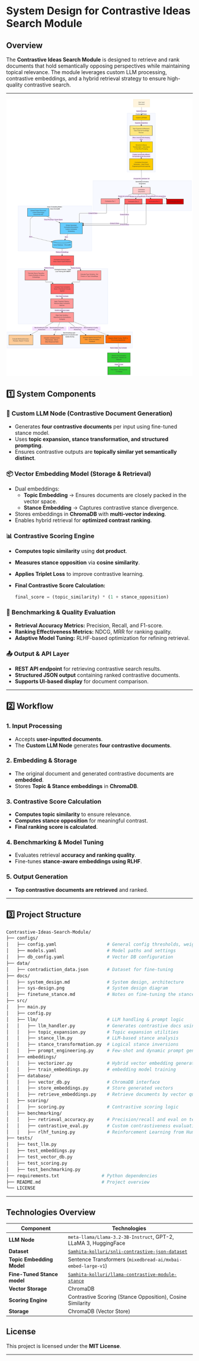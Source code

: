 # System Design for Contrastive Ideas Search Module

## Overview
The **Contrastive Ideas Search Module** is designed to retrieve and rank documents that hold semantically opposing perspectives while maintaining topical relevance. The module leverages custom LLM processing, contrastive embeddings, and a hybrid retrieval strategy to ensure high-quality contrastive search.

---
![Untitled diagram-2025-02-27-131708](sys-design.png)

## **1️⃣ System Components**
### **🧠 Custom LLM Node** (Contrastive Document Generation)
- Generates **four contrastive documents** per input using fine-tuned stance model.
- Uses **topic expansion, stance transformation, and structured prompting**.
- Ensures contrastive outputs are **topically similar yet semantically distinct**.

### **📦 Vector Embedding Model** (Storage & Retrieval)
- Dual embeddings:
  - **Topic Embedding** → Ensures documents are closely packed in the vector space.
  - **Stance Embedding** → Captures contrastive stance divergence.
- Stores embeddings in **ChromaDB** with **multi-vector indexing**.
- Enables hybrid retrieval for **optimized contrast ranking**.

### **📊 Contrastive Scoring Engine**
- **Computes topic similarity** using **dot product**.
- **Measures stance opposition** via **cosine similarity**.
- **Applies Triplet Loss** to improve contrastive learning.
- **Final Contrastive Score Calculation:**

  ```python
  final_score = (topic_similarity) * (1 + stance_opposition)
  ```

### **🎯 Benchmarking & Quality Evaluation**
- **Retrieval Accuracy Metrics:** Precision, Recall, and F1-score.
- **Ranking Effectiveness Metrics:** NDCG, MRR for ranking quality.
- **Adaptive Model Tuning:** RLHF-based optimization for refining retrieval.

### **📤 Output & API Layer**
- **REST API endpoint** for retrieving contrastive search results.
- **Structured JSON output** containing ranked contrastive documents.
- **Supports UI-based display** for document comparison.

---

## **2️⃣ Workflow**
### **1. Input Processing**
- Accepts **user-inputted documents**.
- The **Custom LLM Node** generates **four contrastive documents**.

### **2. Embedding & Storage**
- The original document and generated contrastive documents are **embedded**.
- Stores **Topic & Stance embeddings** in **ChromaDB**.

### **3. Contrastive Score Calculation**
- **Computes topic similarity** to ensure relevance.
- **Computes stance opposition** for meaningful contrast.
- **Final ranking score is calculated**.

### **4. Benchmarking & Model Tuning**
- Evaluates retrieval **accuracy and ranking quality**.
- Fine-tunes **stance-aware embeddings using RLHF**.

### **5. Output Generation**
- **Top contrastive documents are retrieved** and ranked.

---

## **3️⃣ Project Structure**
```bash
Contrastive-Ideas-Search-Module/
├── configs/
│   ├── config.yaml                   # General config thresholds, weights, settings)
│   ├── models.yaml                   # Model paths and settings
│   ├── db_config.yaml                # Vector DB configuration
├── data/
│   ├── contradiction_data.json       # Dataset for fine-tuning
├── docs/
│   ├── system_design.md              # System design, architecture
│   ├── sys-design.png                # System design diagram
│   ├── finetune_stance.md            # Notes on fine-tuning the stance model
├── src/
│   ├── main.py                      
│   ├── config.py                    
│   ├── llm/                          # LLM handling & prompt logic
│   │   ├── llm_handler.py            # Generates contrastive docs using LLM
│   │   ├── topic_expansion.py        # Topic expansion utilities
│   │   ├── stance_llm.py             # LLM-based stance analysis
│   │   ├── stance_transformation.py  # Logical stance inversions
│   │   ├── prompt_engineering.py     # Few-shot and dynamic prompt generation
│   ├── embeddings/                  
│   │   ├── vectorizer.py             # Hybrid vector embedding generator
│   │   ├── train_embeddings.py       # embedding model training
│   ├── database/
│   │   ├── vector_db.py              # ChromaDB interface
│   │   ├── store_embeddings.py       # Store generated vectors
│   │   ├── retrieve_embeddings.py    # Retrieve documents by vector query
│   ├── scoring/
│   │   ├── scoring.py                # Contrastive scoring logic
│   ├── benchmarking/
│   │   ├── retrieval_accuracy.py     # Precision/recall and eval on test sets
│   │   ├── contrastive_eval.py       # Custom contrastiveness evaluation
│   │   ├── rlhf_tuning.py            # Reinforcement Learning from Human Feedback
├── tests/
│   ├── test_llm.py
│   ├── test_embeddings.py
│   ├── test_vector_db.py
│   ├── test_scoring.py
│   ├── test_benchmarking.py
├── requirements.txt                # Python dependencies                      
├── README.md                       # Project overview
└── LICENSE
```
---
## Technologies Overview

| Component           | Technologies                                      |
|---------------------|---------------------------------------------------|
| **LLM Node**        | `meta-llama/Llama-3.2-3B-Instruct`, GPT-2, LLaMA 3, HuggingFace |
| **Dataset**        | [`Samhita-kolluri/snli-contrastive-json-dataset`](https://huggingface.co/datasets/Samhita-kolluri/snli-contrastive-json-dataset) |
| **Topic Embedding Model** | Sentence Transformers (`mixedbread-ai/mxbai-embed-large-v1`)|
| **Fine-Tuned Stance model** |  [`Samhita-kolluri/llama-contrastive-module-stance`](https://huggingface.co/Samhita-kolluri/llama-contrastive-module-stance) |
| **Vector Storage**  | ChromaDB                                          |
| **Scoring Engine**  | Contrastive Scoring (Stance Opposition), Cosine Similarity |
| **Storage**         | ChromaDB (Vector Store)                           |

## **License**
This project is licensed under the **MIT License**.

---

